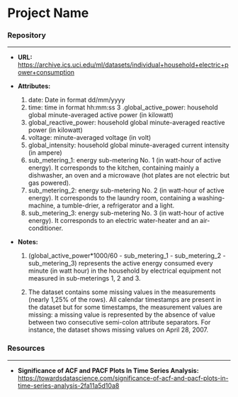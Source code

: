 # Project Name


### Repository
___
+ **URL:** https://archive.ics.uci.edu/ml/datasets/individual+household+electric+power+consumption

+ **Attributes:**
    1. date: Date in format dd/mm/yyyy
    2. time: time in format hh:mm:ss
    3 .global_active_power: household global minute-averaged active power (in kilowatt)
    4. global_reactive_power: household global minute-averaged reactive power (in kilowatt)
    5. voltage: minute-averaged voltage (in volt)
    6. global_intensity: household global minute-averaged current intensity (in ampere)
    7. sub_metering_1: energy sub-metering No. 1 (in watt-hour of active energy). It corresponds to the kitchen, containing mainly a dishwasher, an oven and a microwave (hot plates are not electric but gas powered).
    8. sub_metering_2: energy sub-metering No. 2 (in watt-hour of active energy). It corresponds to the laundry room, containing a washing-machine, a tumble-drier, a refrigerator and a light.
    9. sub_metering_3: energy sub-metering No. 3 (in watt-hour of active energy). It corresponds to an electric water-heater and an air-conditioner.

+ **Notes:**
    1. (global_active_power*1000/60 - sub_metering_1 - sub_metering_2 - sub_metering_3) represents the active energy consumed every minute (in watt hour) in the household by electrical equipment not measured in sub-meterings 1, 2 and 3.

    2. The dataset contains some missing values in the measurements (nearly 1,25% of the rows). All calendar timestamps are present in the dataset but for some timestamps, the measurement values are missing: a missing value is represented by the absence of value between two consecutive semi-colon attribute separators. For instance, the dataset shows missing values on April 28, 2007.



### Resources
___

+ **Significance of ACF and PACF Plots In Time Series Analysis:** https://towardsdatascience.com/significance-of-acf-and-pacf-plots-in-time-series-analysis-2fa11a5d10a8

